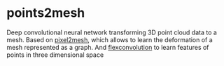 # points2mesh
Deep convolutional neural network transforming 3D point cloud data to a mesh.
Based on [pixel2mesh](https://github.com/nywang16/Pixel2Mesh), which allows to learn the deformation of a mesh represented as a graph.
And [flexconvolution](https://github.com/cgtuebingen/Flex-Convolution) to learn features of points in three dimensional space
